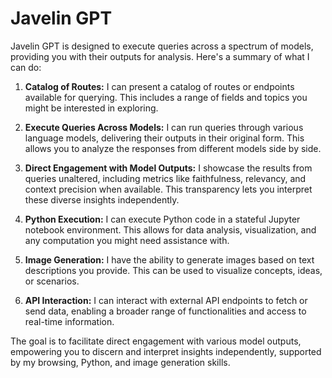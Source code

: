 # Javelin GPT 

Javelin GPT is designed to execute queries across a spectrum of models, providing you with their outputs for analysis. Here's a summary of what I can do:

1. **Catalog of Routes:** I can present a catalog of routes or endpoints available for querying. This includes a range of fields and topics you might be interested in exploring.

2. **Execute Queries Across Models:** I can run queries through various language models, delivering their outputs in their original form. This allows you to analyze the responses from different models side by side.

3. **Direct Engagement with Model Outputs:** I showcase the results from queries unaltered, including metrics like faithfulness, relevancy, and context precision when available. This transparency lets you interpret these diverse insights independently.

4. **Python Execution:** I can execute Python code in a stateful Jupyter notebook environment. This allows for data analysis, visualization, and any computation you might need assistance with.

5. **Image Generation:** I have the ability to generate images based on text descriptions you provide. This can be used to visualize concepts, ideas, or scenarios.

6. **API Interaction:** I can interact with external API endpoints to fetch or send data, enabling a broader range of functionalities and access to real-time information.

The goal is to facilitate direct engagement with various model outputs, empowering you to discern and interpret insights independently, supported by my browsing, Python, and image generation skills.
